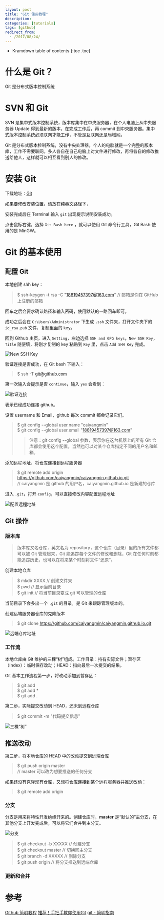 ```yaml
---
layout: post
title: "Git 使用教程"
description:
categories: [tutorials]
tags: [github]
redirect_from:
  - /2017/08/24/
---
```


* Kramdown table of contents
{:toc .toc}

# 什么是 Git？

Git 是分布式版本控制系统

# SVN 和 Git

SVN 是集中式版本控制系统，版本库集中在中央服务器，在个人电脑上从中央服务器 Update 得到最新的版本，在完成工作后，再 commit 到中央服务器。集中式版本控制系统必须联网才能工作，不管是互联网还是局域网。

Git 是分布式版本控制系统，没有中央处理器，个人的电脑就是一个完整的版本库，工作不需要联网。多人各自在自己电脑上对文件进行修改，再将各自的修改推送给他人，这样就可以相互看到别人的修改。

# 安装 Git

下载地址：[Git][Git]

如果要修改安装位置，请放在纯英文路径下，

安装完成后在 Terminal 输入 `git` 出现提示说明安装成功。

点击鼠标右键，选择 `Git Bash here` ，就可以使用 Git 命令行工具，Git Bash 使用的是 MinGW。

# Git 的基本使用

## 配置 Git

本地创建 shh key：
> $ ssh-keygen -t rsa -C "18819457397@163.com" // 邮箱是你在 GitHub 上注册的邮箱

回车之后会要求确认路径和输入密码，使用默认的一路回车即可。

成功之后会在 `C:\Users\Administrator` 下生成 `.ssh` 文件夹，打开文件夹下的 `id_rsa.pub` 文件，复制里面的 key。

回到 Github 主页，进入 `Setting`，左边选择 `SSH and GPG keys`，`New SSH Key`，`Title` 随便填，将刚才复制的 key 粘贴到 `Key` 里，点击 `Add SHH Key` 完成。

![New SSH Key](https://github.com/caiyangmin/caiyangmin.github.io/blob/master/resourses/2017-08-24-Git/01.png)

验证连接是否成功，在 Git bash 下输入：

> $ ssh -T git@github.com

第一次输入会提示是否 `continue`，输入 `yes` 会看到：

![验证连接](https://github.com/caiyangmin/caiyangmin.github.io/blob/master/resourses/2017-08-24-Git/02.png)

表示已经成功连接 github。

设置 username 和 Email，github 每次 commit 都会记录它们。

> $ git config --global user.name "caiyangmin"  
> $ git config --global user.email "18819457397@163.com"  
> > 注意：git config --global 参数，表示你在这台机器上的所有 Git 仓库都会使用这个配置，当然也可以对某个仓库指定不同的用户名和邮箱。

添加远程地址，将仓库连接到远程服务器

> $ git remote add origin  https://github.com/caiyangmin/caiyangmin.github.io.git  
> // caiyangmin 是 github 的用户名，caiyangmin.github.io 是新建的仓库

进入 `.git`，打开 `config`，可以直接修改内容配置远程地址

![配置远程地址](https://github.com/caiyangmin/caiyangmin.github.io/blob/master/resourses/2017-08-24-Git/03.png)

## Git 操作

### 版本库

> 版本库又名仓库，英文名为 repository，这个仓库（目录）里的所有文件都可以被 Git 管理起来，Git 能追踪每个文件的修改和删除，Git 在任何时刻都能追踪历史，也可以在将来某个时刻将文件“还原”。

创建本地仓库

> $ mkdir XXXX  // 创建文件夹  
> $ pwd         // 显示当前目录  
> $ git init    // 将当前目录变成 git 可以管理的仓库

当前目录下会多出一个 `.git` 的目录，是 Git 来跟踪管理版本的。

创建远端服务器仓库的克隆版本

> $ git clone https://github.com/caiyangmin/caiyangmin.github.io.git

![远端仓库地址](https://github.com/caiyangmin/caiyangmin.github.io/blob/master/resourses/2017-08-24-Git/04.PNG)

### 工作流

本地仓库由 Git 维护的三棵“树”组成。工作目录：持有实际文件；暂存区（Index）：临时保存改动；HEAD：指向最后一次提交的结果。

Git 基本工作流程第一步，将改动添加到暂存区：

> $ git add <filename>  
> $ git add *  
> $ git add .

第二歩，实际提交改动到 HEAD，还未到远程仓库

> $ git commit -m "代码提交信息"

![三棵“树”](https://github.com/caiyangmin/caiyangmin.github.io/blob/master/resourses/2017-08-24-Git/trees.png)

## 推送改动

第三步，将本地仓库的 HEAD 中的改动提交到远端仓库

> $ git push origin master  
> // master 可以改为想要推送的任何分支

如果还没有克隆现有仓库，又想将仓库连接到某个远程服务器并推送改动：

> $ git remote add origin <server>

### 分支

分支是用来将特性开发绝缘开来的。创建仓库时，**master** 是“默认的”主分支，在其他分支上开发完成后，可以将它们合并到主分支。

![分支](https://github.com/caiyangmin/caiyangmin.github.io/blob/master/resourses/2017-08-24-Git/branches.png)

> $ git checkout -b XXXXX     // 创建分支  
> $ git checkout master       // 切换回主分支  
> $ git branch -d XXXXX       // 删除分支  
> $ git push origin <branch>  // 将分支推送到远端仓库

### 更新和合并




# 参考

[Github 简明教程](http://www.runoob.com/w3cnote/git-guide.html)
[推荐！手把手教你使用Git](http://blog.jobbole.com/78960/)
[git - 简明指南](http://www.runoob.com/manual/git-guide/)

[Git]: https://git-scm.com/
